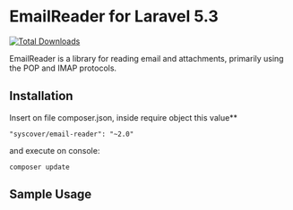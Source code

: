# EmailReader for Laravel 5.3

[![Total Downloads](https://poser.pugx.org/syscover/projects/downloads)](https://packagist.org/packages/syscover/projects)

EmailReader is a library for reading email and attachments, primarily using the POP and IMAP protocols.

## Installation

Insert on file composer.json, inside require object this value**
```
"syscover/email-reader": "~2.0"
```
and execute on console:
```
composer update
```

## Sample Usage